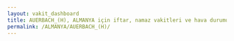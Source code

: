 ```yaml
---
layout: vakit_dashboard
title: AUERBACH_(H), ALMANYA için iftar, namaz vakitleri ve hava durumu - ilçe/eyalet seç
permalink: /ALMANYA/AUERBACH_(H)/
---
```


<script type="text/javascript">
  var GLOBAL_COUNTRY = 'ALMANYA';
  var GLOBAL_CITY = 'AUERBACH_(H)';
  var GLOBAL_STATE = '';
  var lat = 72;
  var lon = 21;
</script>
